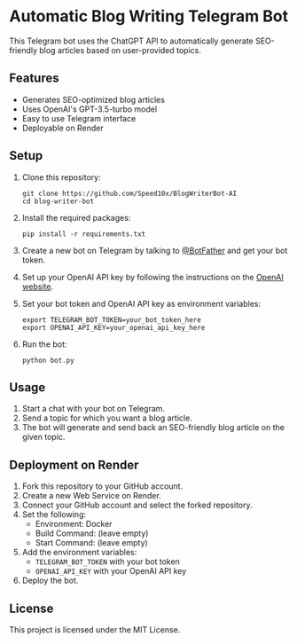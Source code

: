 # Automatic Blog Writing Telegram Bot

This Telegram bot uses the ChatGPT API to automatically generate SEO-friendly blog articles based on user-provided topics.

## Features

- Generates SEO-optimized blog articles
- Uses OpenAI's GPT-3.5-turbo model
- Easy to use Telegram interface
- Deployable on Render

## Setup

1. Clone this repository:
   ```
   git clone https://github.com/Speed10x/BlogWriterBot-AI
   cd blog-writer-bot
   ```

2. Install the required packages:
   ```
   pip install -r requirements.txt
   ```

3. Create a new bot on Telegram by talking to [@BotFather](https://t.me/BotFather) and get your bot token.

4. Set up your OpenAI API key by following the instructions on the [OpenAI website](https://platform.openai.com/account/api-keys).

5. Set your bot token and OpenAI API key as environment variables:
   ```
   export TELEGRAM_BOT_TOKEN=your_bot_token_here
   export OPENAI_API_KEY=your_openai_api_key_here
   ```

6. Run the bot:
   ```
   python bot.py
   ```

## Usage

1. Start a chat with your bot on Telegram.
2. Send a topic for which you want a blog article.
3. The bot will generate and send back an SEO-friendly blog article on the given topic.

## Deployment on Render

1. Fork this repository to your GitHub account.
2. Create a new Web Service on Render.
3. Connect your GitHub account and select the forked repository.
4. Set the following:
   - Environment: Docker
   - Build Command: (leave empty)
   - Start Command: (leave empty)
5. Add the environment variables:
   - `TELEGRAM_BOT_TOKEN` with your bot token
   - `OPENAI_API_KEY` with your OpenAI API key
6. Deploy the bot.

## License

This project is licensed under the MIT License.
